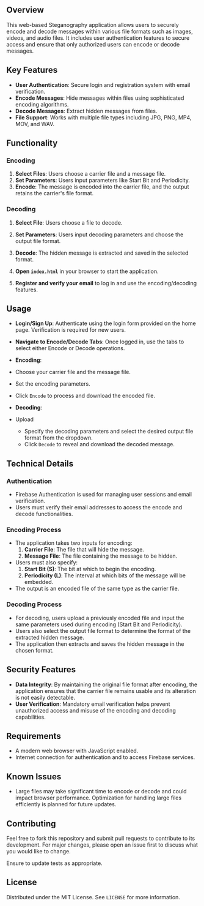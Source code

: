 ## Overview
This web-based Steganography application allows users to securely encode and decode messages within various file formats such as images, videos, and audio files. It includes user authentication features to secure access and ensure that only authorized users can encode or decode messages.

## Key Features
- **User Authentication**: Secure login and registration system with email verification.
- **Encode Messages**: Hide messages within files using sophisticated encoding algorithms.
- **Decode Messages**: Extract hidden messages from files.
- **File Support**: Works with multiple file types including JPG, PNG, MP4, MOV, and WAV.

## Functionality

### Encoding
1. **Select Files**: Users choose a carrier file and a message file.
2. **Set Parameters**: Users input parameters like Start Bit and Periodicity.
3. **Encode**: The message is encoded into the carrier file, and the output retains the carrier's file format.

### Decoding
1. **Select File**: Users choose a file to decode.
2. **Set Parameters**: Users input decoding parameters and choose the output file format.
3. **Decode**: The hidden message is extracted and saved in the selected format.


2. **Open `index.html`** in your browser to start the application.

3. **Register and verify your email** to log in and use the encoding/decoding features.

## Usage

- **Login/Sign Up**: Authenticate using the login form provided on the home page. Verification is required for new users.
- **Navigate to Encode/Decode Tabs**: Once logged in, use the tabs to select either Encode or Decode operations.
- **Encoding**:
- Choose your carrier file and the message file.
- Set the encoding parameters.
- Click `Encode` to process and download the encoded file.
- **Decoding**:
- Upload

  - Specify the decoding parameters and select the desired output file format from the dropdown.
  - Click `Decode` to reveal and download the decoded message.

## Technical Details

### Authentication
- Firebase Authentication is used for managing user sessions and email verification.
- Users must verify their email addresses to access the encode and decode functionalities.

### Encoding Process
- The application takes two inputs for encoding:
  1. **Carrier File**: The file that will hide the message.
  2. **Message File**: The file containing the message to be hidden.
- Users must also specify:
  1. **Start Bit (S)**: The bit at which to begin the encoding.
  2. **Periodicity (L)**: The interval at which bits of the message will be embedded.
- The output is an encoded file of the same type as the carrier file.

### Decoding Process
- For decoding, users upload a previously encoded file and input the same parameters used during encoding (Start Bit and Periodicity).
- Users also select the output file format to determine the format of the extracted hidden message.
- The application then extracts and saves the hidden message in the chosen format.

## Security Features
- **Data Integrity**: By maintaining the original file format after encoding, the application ensures that the carrier file remains usable and its alteration is not easily detectable.
- **User Verification**: Mandatory email verification helps prevent unauthorized access and misuse of the encoding and decoding capabilities.

## Requirements
- A modern web browser with JavaScript enabled.
- Internet connection for authentication and to access Firebase services.

## Known Issues
- Large files may take significant time to encode or decode and could impact browser performance. Optimization for handling large files efficiently is planned for future updates.

## Contributing
Feel free to fork this repository and submit pull requests to contribute to its development. For major changes, please open an issue first to discuss what you would like to change.

Ensure to update tests as appropriate.

## License
Distributed under the MIT License. See `LICENSE` for more information.


